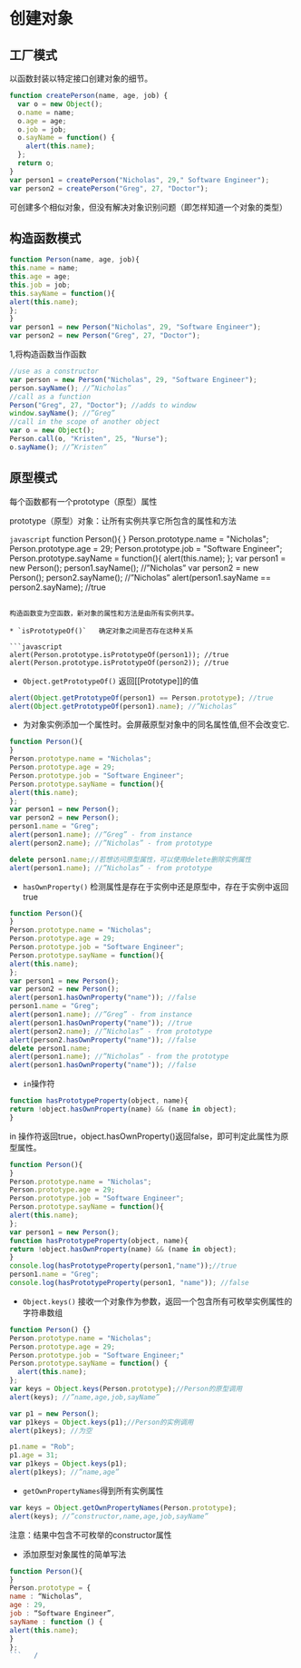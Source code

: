 # 创建对象 

## 工厂模式

以函数封装以特定接口创建对象的细节。 

```javascript
function createPerson(name, age, job) {
  var o = new Object();
  o.name = name;
  o.age = age;
  o.job = job;
  o.sayName = function() {
    alert(this.name);
  };
  return o;
}
var person1 = createPerson("Nicholas", 29," Software Engineer");
var person2 = createPerson("Greg", 27, "Doctor");
```   

可创建多个相似对象，但没有解决对象识别问题（即怎样知道一个对象的类型）

## 构造函数模式     

```javascript
function Person(name, age, job){
this.name = name;
this.age = age;
this.job = job;
this.sayName = function(){
alert(this.name);
};
}
var person1 = new Person("Nicholas", 29, "Software Engineer");
var person2 = new Person("Greg", 27, "Doctor");
```

1,将构造函数当作函数
```javascript
//use as a constructor
var person = new Person("Nicholas", 29, "Software Engineer");
person.sayName(); //”Nicholas”
//call as a function
Person("Greg", 27, "Doctor"); //adds to window
window.sayName(); //”Greg”
//call in the scope of another object
var o = new Object();
Person.call(o, "Kristen", 25, "Nurse");
o.sayName(); //”Kristen”
```    

## 原型模式 
每个函数都有一个prototype（原型）属性   

prototype（原型）对象：让所有实例共享它所包含的属性和方法  

```javascript```
function Person(){
}
Person.prototype.name = "Nicholas";
Person.prototype.age = 29;
Person.prototype.job = "Software Engineer";
Person.prototype.sayName = function(){
alert(this.name);
};
var person1 = new Person();
person1.sayName(); //”Nicholas”
var person2 = new Person();
person2.sayName(); //”Nicholas”
alert(person1.sayName == person2.sayName); //true
```

构造函数变为空函数，新对象的属性和方法是由所有实例共享。  

* `isPrototypeOf()`   确定对象之间是否存在这种关系

```javascript
alert(Person.prototype.isPrototypeOf(person1)); //true
alert(Person.prototype.isPrototypeOf(person2)); //true
```   

* `Object.getPrototypeOf()`  返回[[Prototype]]的值  

```javascript
alert(Object.getPrototypeOf(person1) == Person.prototype); //true
alert(Object.getPrototypeOf(person1).name); //”Nicholas”
```   

* 为对象实例添加一个属性时。会屏蔽原型对象中的同名属性值,但不会改变它.  

```javascript
function Person(){
}
Person.prototype.name = "Nicholas";
Person.prototype.age = 29;
Person.prototype.job = "Software Engineer";
Person.prototype.sayName = function(){
alert(this.name);
};
var person1 = new Person();
var person2 = new Person();
person1.name = "Greg";
alert(person1.name); //”Greg” - from instance
alert(person2.name); //”Nicholas” - from prototype

delete person1.name;//若想访问原型属性，可以使用delete删除实例属性
alert(person1.name); //”Nicholas” - from prototype
```  

* `hasOwnProperty()` 检测属性是存在于实例中还是原型中，存在于实例中返回true

```javascript
function Person(){
}
Person.prototype.name = "Nicholas";
Person.prototype.age = 29;
Person.prototype.job = "Software Engineer";
Person.prototype.sayName = function(){
alert(this.name);
};
var person1 = new Person();
var person2 = new Person();
alert(person1.hasOwnProperty("name")); //false
person1.name = "Greg";
alert(person1.name); //”Greg” - from instance
alert(person1.hasOwnProperty("name")); //true
alert(person2.name); //”Nicholas” - from prototype
alert(person2.hasOwnProperty("name")); //false
delete person1.name;
alert(person1.name); //”Nicholas” - from the prototype
alert(person1.hasOwnProperty("name")); //false
``` 

* `in`操作符 

```javascript
function hasPrototypeProperty(object, name){
return !object.hasOwnProperty(name) && (name in object);
}
```
in 操作符返回true，object.hasOwnProperty()返回false，即可判定此属性为原型属性。  

```javascript
function Person(){
}
Person.prototype.name = "Nicholas";
Person.prototype.age = 29;
Person.prototype.job = "Software Engineer";
Person.prototype.sayName = function(){
alert(this.name);
};
var person1 = new Person();
function hasPrototypeProperty(object, name){
return !object.hasOwnProperty(name) && (name in object);
}
console.log(hasPrototypeProperty(person1,"name"));//true
person1.name = "Greg";
console.log(hasPrototypeProperty(person1, "name")); //false
```

* `Object.keys()` 接收一个对象作为参数，返回一个包含所有可枚举实例属性的字符串数组 

```javascript
function Person() {}
Person.prototype.name = "Nicholas";
Person.prototype.age = 29;
Person.prototype.job = "Software Engineer;"
Person.prototype.sayName = function() {
  alert(this.name);
};
var keys = Object.keys(Person.prototype);//Person的原型调用
alert(keys); //”name,age,job,sayName”

var p1 = new Person();
var p1keys = Object.keys(p1);//Person的实例调用
alert(p1keys); //为空

p1.name = "Rob";
p1.age = 31;
var p1keys = Object.keys(p1);
alert(p1keys); //”name,age”
```
* `getOwnPropertyNames`得到所有实例属性

```javascript
var keys = Object.getOwnPropertyNames(Person.prototype);
alert(keys); //”constructor,name,age,job,sayName”
```    

注意：结果中包含不可枚举的constructor属性

* 添加原型对象属性的简单写法  

```javascript
function Person(){
}
Person.prototype = {
name : “Nicholas”,
age : 29,
job : “Software Engineer”,
sayName : function () {
alert(this.name);
}
};
```   /
